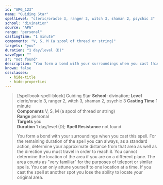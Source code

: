 ```yaml
---
id: "APG_123"
name: "Guiding Star"
spellLevel: "cleric/oracle 3, ranger 2, witch 3, shaman 2, psychic 3"
school: "divination"
source: "APG"
range: "personal"
castingTime: "1 minute"
components: "V, S, M (a spool of thread or string)"
targets: "you"
duration: "1 day/level (D)"
saveType: ""
sr: "not found"
description: "You form a bond with your surroundings when you cast this spell. For the remaining duration of the spell you can always, as a standard action, determine your approximate distance from that area as well as the direction you must travel in order to reach it. You cannot determine the location of the area if you are on a different plane. The area counts as \"very familiar\" for the purposes of teleport or similar spells. You can only attune yourself to one location at a time. If you cast the spell at another spot you lose the ability to locate your original area."
known: false
cssclasses:
  - hide-title
  - hide-properties
---
```


> [!spellbook-spell-block] Guiding Star
> **School:** divination; **Level** cleric/oracle 3, ranger 2, witch 3, shaman 2, psychic 3
> **Casting Time** 1 minute  
> **Components** V, S, M (a spool of thread or string)  
> **Range** personal  
> **Targets** you  
> **Duration** 1 day/level (D); **Spell Resistance** not found
> 
> You form a bond with your surroundings when you cast this spell. For the remaining duration of the spell you can always, as a standard action, determine your approximate distance from that area as well as the direction you must travel in order to reach it. You cannot determine the location of the area if you are on a different plane. The area counts as "very familiar" for the purposes of teleport or similar spells. You can only attune yourself to one location at a time. If you cast the spell at another spot you lose the ability to locate your original area.